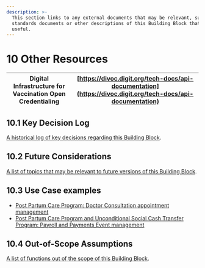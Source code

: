```yaml
---
description: >-
  This section links to any external documents that may be relevant, such as
  standards documents or other descriptions of this Building Block that may be
  useful.
---
```


# 10 Other Resources

|  Digital Infrastructure for Vaccination Open Credentialing |  [https://divoc.digit.org/tech-docs/api-documentation](https://divoc.digit.org/tech-docs/api-documentation) |
| ---------------------------------------------------------- | ----------------------------------------------------------------------------------------------------------- |

## 10.1 Key Decision Log

[A historical log of key decisions regarding this Building Block](https://govstack-global.atlassian.net/wiki/spaces/GH/pages/183500911).

## 10.2 Future Considerations

[A list of topics that may be relevant to future versions of this Building Block](https://govstack-global.atlassian.net/wiki/spaces/GH/pages/183500920).

## 10.3  Use Case examples

* [Post Partum Care Program: Doctor Consultation appointment management ](https://github.com/GovStackWorkingGroup/bb-scheduler/blob/439bd6228e777906660f936136626b146789fc88/spec/SchedulerBB\_DoctorConsultation%20Appointment\_usecase\_example.pdf)
* [Post Partum Care Program and Unconditional Social Cash Transfer Program: Payroll and Payments Event management](https://github.com/GovStackWorkingGroup/bb-scheduler/blob/439bd6228e777906660f936136626b146789fc88/spec/Scheduler\_PPCP\_UCST\_payroll\_payments\_example.pdf)

## **10.4** Out-of-Scope Assumptions

[A list of functions out of the scope of this Building Block](https://govstack-global.atlassian.net/l/cp/XAg16bYN).
